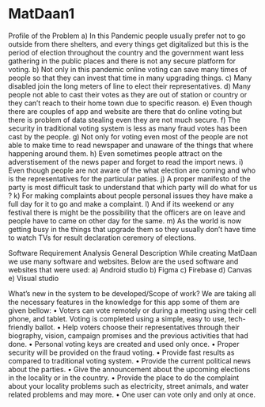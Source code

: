 # MatDaan1

Profile of the Problem
a) In this Pandemic people usually prefer not to go outside from there shelters, and every things get digitalized but this is the period of election throughout the country and the government want less gathering in the public places and there is not any secure platform for voting.
b) Not only in this pandemic online voting can save many times of people so that they can invest that time in many upgrading things.
c) Many disabled join the long meters of line to elect their representatives.
d) Many people not able to cast their votes as they are out of station or country or they
can’t reach to their home town due to specific reason.
e) Even though there are couples of app and website are there that do online voting but
there is problem of data stealing even they are not much secure.
f) The security in traditional voting system is less as many fraud votes has been cast by
the people.
g) Not only for voting even most of the people are not able to make time to read
newspaper and unaware of the things that where happening around them.
h) Even sometimes people attract on the adverstisement of the news paper and forget to
read the import news.
i) Even though people are not aware of the what election are coming and who is the
representatives for the particular paties.
j) A proper manifesto of the party is most difficult task to understand that which party
will do what for us ?
k) For making complaints about people personal issues they have make a full day for it
to go and make a complaint.
l) And if its weekend or any festival there is might be the possibility that the officers are
on leave and people have to came on other day for the same.
m) As the world is now getting busy in the things that upgrade them so they usually don’t
have time to watch TVs for result declaration ceremory of elections.

Software Requirement Analysis
General Description
While creating MatDaan we use many software and websites. Below are the used software and websites that were used:
a) Android studio
b) Figma
c) Firebase
d) Canvas
e) Visual studio

What’s new in the system to be developed/Scope of work?
We are taking all the necessary features in the knowledge for this app some of them are given bellow:
• Voters can vote remotely or during a meeting using their cell phone, and tablet. Voting is completed using a simple, easy to use, tech-friendly ballot.
• Help voters choose their representatives through their biography, vision, campaign promises and the previous activities that had done.
• Personal voting keys are created and used only once.
• Proper security will be provided on the fraud voting.
• Provide fast results as compared to traditional voting system.
• Provide the current political news about the parties.
• Give the announcement about the upcoming elections in the locality or in the country.
• Provide the place to do the complaint about your locality problems such as electricity, street animals, and water related problems and may more.
• One user can vote only and only at once.
